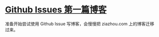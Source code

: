 # [Github Issues 第一篇博客](https://github.com/zzy131250/gitblog/issues/1)

准备开始尝试使用 Github Issue 写博客，会慢慢把 ziazhou.com 上的博客迁移过来。